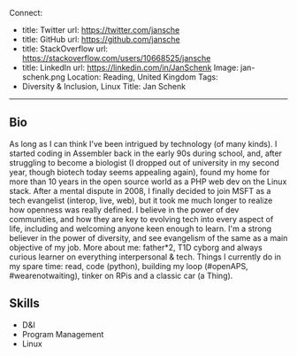 Connect:
  - title: Twitter
    url: https://twitter.com/jansche
  - title: GitHub
    url: https://github.com/jansche
  - title: StackOverflow
    url: https://stackoverflow.com/users/10668525/jansche
  - title: LinkedIn
    url: https://linkedin.com/in/JanSchenk
Image: jan-schenk.png
Location: Reading, United Kingdom
Tags:
  - Diversity & Inclusion, Linux
Title: Jan Schenk
---
## Bio
As long as I can think I've been intrigued by technology (of many kinds). I started coding in Assembler back in the early 90s during school, and, after struggling to become a biologist (I dropped out of university in my second year, though biotech today seems appealing again), found my home for more than 10 years in the open source world as a PHP web dev on the Linux stack. After a mental dispute in 2008, I finally decided to join MSFT as a tech evangelist (interop, live, web), but it took me much longer to realize how openness was really defined. I believe in the power of dev communities, and how they are key to evolving tech into every aspect of life, including and welcoming anyone keen enough to learn. I'm a strong believer in the power of diversity, and see evangelism of the same as a main objective of my job. More about me: father*2, T1D cyborg and always curious learner on everything interpersonal & tech. Things I currently do in my spare time: read, code (python), building my loop (#openAPS, #wearenotwaiting), tinker on RPis and a classic car (a Thing).

## Skills
* D&I
* Program Management
* Linux
